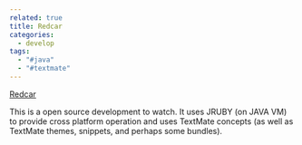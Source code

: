 ```yaml
---
related: true
title: Redcar
categories:
  - develop
tags:
  - "#java"
  - "#textmate"
---
```

[Redcar][1]

This is a open source development to watch. It uses JRUBY (on JAVA VM) to
provide cross platform operation and uses TextMate concepts (as well as
TextMate themes, snippets, and perhaps some bundles).

[1]: http://redcareditor.com/


